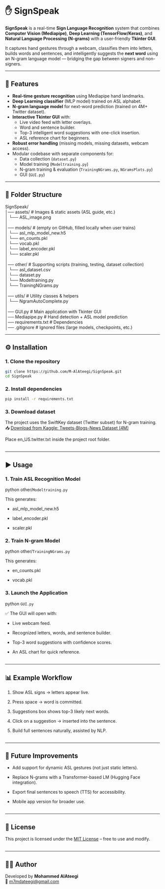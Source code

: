 # ✋ SignSpeak

**SignSpeak** is a real-time **Sign Language Recognition** system that combines **Computer Vision (Mediapipe)**, **Deep Learning (TensorFlow/Keras)**, and **Natural Language Processing (N-grams)** with a user-friendly **Tkinter GUI**.  

It captures hand gestures through a webcam, classifies them into letters, builds words and sentences, and intelligently suggests the **next word** using an N-gram language model — bridging the gap between signers and non-signers.

---

## 🚀 Features
- **Real-time gesture recognition** using Mediapipe hand landmarks.  
- **Deep Learning classifier** (MLP model) trained on ASL alphabet.  
- **N-gram language model** for next-word prediction (trained on 4M+ Twitter dataset).  
- **Interactive Tkinter GUI** with:
  - Live video feed with letter overlays.  
  - Word and sentence builder.  
  - Top-3 intelligent word suggestions with one-click insertion.  
  - ASL reference chart for beginners.  
- **Robust error handling** (missing models, missing datasets, webcam access).  
- Modular codebase with separate components for:
  - Data collection (`dataset.py`)  
  - Model training (`Modeltraining.py`)  
  - N-gram training & evaluation (`TrainingNGrams.py`, `NGramsPlots.py`)  
  - GUI (`GUI.py`)  

---

## 📂 Folder Structure
SignSpeak/ <br>
│── assets/ # Images & static assets (ASL guide, etc.) <br>
│ └── ASL_image.png <br>
│ <br>
│── models/ # (empty on GitHub, filled locally when user trains) <br>
│ └── asl_mlp_model_new.h5 <br>
│ └── en_counts.pkl <br>
│ └── vocab.pkl <br>
│ └── label_encoder.pkl <br>
│ └── scaler.pkl <br>
│ <br>
│── other/ # Supporting scripts (training, testing, dataset collection) <br>
│ └── asl_dataset.csv <br>
│ └── dataset.py <br>
│ └── Modeltraining.py <br>
│ └── TrainingNGrams.py <br>
│ <br>
│── utils/ # Utility classes & helpers <br>
│ └── NgramAutoComplete.py <br>
│ <br>
│── GUI.py # Main application with Tkinter GUI <br>
│── Mediapipe.py # Hand detection + ASL model prediction <br>
│── requirements.txt # Dependencies <br>
│── .gitignore # Ignored files (large models, checkpoints, etc.) <br>

---

## ⚙️ Installation


### 1. Clone the repository
```bash
git clone https://github.com/M-AlAteegi/SignSpeak.git
cd SignSpeak
```

### 2. Install dependencies
```bash
pip install -r requirements.txt
```

### 3. Download dataset

The project uses the SwiftKey dataset (Twitter subset) for N-gram training. <br> 
📥 [Download from Kaggle: Tweets-Blogs-News Dataset (4M)](https://www.kaggle.com/datasets/crmercado/tweets-blogs-news-swiftkey-dataset-4million?resource=download)

Place en_US.twitter.txt inside the project root folder. <br> <br>

---

## ▶️ Usage
### 1. Train ASL Recognition Model
python other/`Modeltraining.py`


This generates:

- asl_mlp_model_new.h5

- label_encoder.pkl

- scaler.pkl <br>

### 2. Train N-gram Model
python other/`TrainingNGrams.py`


This generates:

- en_counts.pkl

- vocab.pkl <br>

### 3. Launch the Application
python `GUI.py`


✅ The GUI will open with:

- Live webcam feed.

- Recognized letters, words, and sentence builder.

- Top-3 word suggestions with confidence scores.

- An ASL chart for quick reference. <br> <br>

---

## 📊 Example Workflow

1. Show ASL signs → letters appear live.

2. Press space → word is committed.

3. Suggestions box shows top-3 likely next words.

4. Click on a suggestion → inserted into the sentence.

5. Build full sentences naturally, assisted by NLP. <br> <br>

---

## 🔮 Future Improvements

- Add support for dynamic ASL gestures (not just static letters).

- Replace N-grams with a Transformer-based LM (Hugging Face integration).

- Export final sentences to speech (TTS) for accessibility.

- Mobile app version for broader use. <br> <br>

---

## 📜 License <br>
This project is licensed under the [MIT License](LICENSE) – free to use and modify. <br> <br>

---

## 👨‍💻 Author <br>
Developed by **Mohammed AlAteegi** <br>
📧 m7mdateegi@gmail.com
